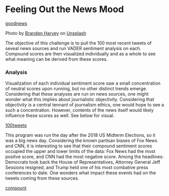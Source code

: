 
# Feeling Out the News Mood
[goodnews](assets/branden-harvey-362111-unsplash.jpg)

Photo by [Branden Harvey](https://unsplash.com/photos/wyN0QFDiXw0?utm_source=unsplash&utm_medium=referral&utm_content=creditCopyText) on [Unsplash](https://unsplash.com/search/photos/good-newspaper?utm_source=unsplash&utm_medium=referral&utm_content=creditCopyText)

The objective of this challenge is to pull the 100 most recent tweets of seveal news sources and run VADER sentiment analysis on each. Compound scores are then visualized individually and as a whole to see what meaning can be derived from these scores.

### Analysis

Visualization of each individual sentiment score saw a small concentration of neutral scores upon running, but no other distinct trends emerge. Considering that these analyses are run on news sources, one might wonder what this implies about journalistic objectivity. Considering that objectivity is a central tennant of journalism ethics, one would hope to see a such a concentration. However, contents of the news itself would likely influence these scores as well. See below for visual.

[100tweets](assets/100_tweets_sentiments.png)

This program was run the day after the 2018 US Midterm Elections, so it was a big news day. Considering the known partisan biases of Fox News and CNN, it is interesting to see that their compound sentiment scores occupied the upper and lower limits of the data: Fox News had the most positve score, and CNN had the most negative score. Among the headlines: Democrats took back the House of Representatives, Attorney General Jeff Sessions resigned, and Trump held one of his most combative press conferences to date. One wonders what impact these events had on the tweets coming from these sources.

[compount](assets/100_tweets_sentiments.png)